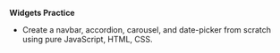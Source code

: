 **Widgets Practice**

- Create a navbar, accordion, carousel, and date-picker from scratch using pure JavaScript, HTML, CSS.
